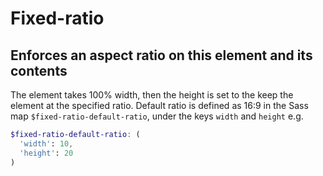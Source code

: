 # Fixed-ratio

## Enforces an aspect ratio on this element and its contents

The element takes 100% width, then the height is set to the keep the element at the specified ratio. Default ratio is defined as 16:9 in the Sass map `$fixed-ratio-default-ratio`, under the keys `width` and `height` e.g.

```scss
$fixed-ratio-default-ratio: (
  'width': 10,
  'height': 20
)
```
